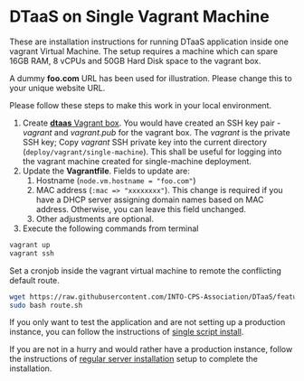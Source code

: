# DTaaS on Single Vagrant Machine

These are installation instructions for running DTaaS application
inside one vagrant Virtual Machine.  The setup requires a
machine which can spare 16GB RAM, 8 vCPUs and 50GB Hard Disk
space to the vagrant box.

A dummy **foo.com** URL has been used for illustration.
Please change this to your unique website URL.

Please follow these steps to make this work in your local environment.

1. Create [**dtaas** Vagrant box](../make_boxes/dtaas/README.md).
You would have created an SSH key pair - _vagrant_ and _vagrant.pub_ for the vagrant box.
The _vagrant_ is the private SSH key; Copy _vagrant_ SSH private key into
the current directory (`deploy/vagrant/single-machine`).
This shall be useful for logging into the vagrant machine created for single-machine deployment.
1. Update the **Vagrantfile**. Fields to update are:
    1. Hostname (`node.vm.hostname = "foo.com"`)
    1. MAC address (`:mac => "xxxxxxxx"`).
    This change is required if you have a DHCP server assigning domain names
    based on MAC address. Otherwise, you can leave this field unchanged.
    1. Other adjustments are optional.
1. Execute the following commands from terminal

```bash
vagrant up
vagrant ssh
```

Set a cronjob inside the vagrant virtual
machine to remote the conflicting default route.

```bash
wget https://raw.githubusercontent.com/INTO-CPS-Association/DTaaS/feature/distributed-demo/deploy/vagrant/route.sh
sudo bash route.sh
```

If you only want to test the application and
are not setting up a production instance, you can
follow the instructions of [single script install](../trial.md).

If you are not in a hurry and would rather have a production
instance, follow the instructions of [regular server installation](../host.md)
setup to complete the installation.
